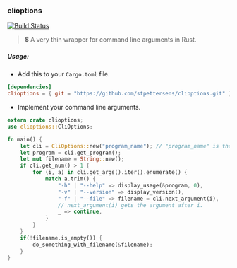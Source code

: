 ### clioptions
[![Build Status](https://travis-ci.org/stpettersens/clioptions.png?branch=master)](https://travis-ci.org/stpettersens/clioptions)

> :heavy_dollar_sign: A very thin wrapper for command line arguments in Rust.

##### Usage:

- Add this to your `Cargo.toml` file.

```toml
[dependencies]
clioptions = { git = "https://github.com/stpettersens/clioptions.git" }
```

- Implement your command line arguments.

```rust
extern crate clioptions;
use clioptions::CliOptions;

fn main() {
    let cli = CliOptions::new("program_name"); // "program_name" is the fallback for argv[0].
    let program = cli.get_program();
    let mut filename = String::new();
    if cli.get_num() > 1 {
        for (i, a) in cli.get_args().iter().enumerate() {
            match a.trim() {
                "-h" | "--help" => display_usage(&program, 0),
                "-v" | "--version" => display_version(),
                "-f" | "--file" => filename = cli.next_argument(i), 
                // next_argument(i) gets the argument after i.
                _ => continue,
            }
        }
    }
    if(!filename.is_empty()) {
        do_something_with_filename(&filename);
    }
}
```
